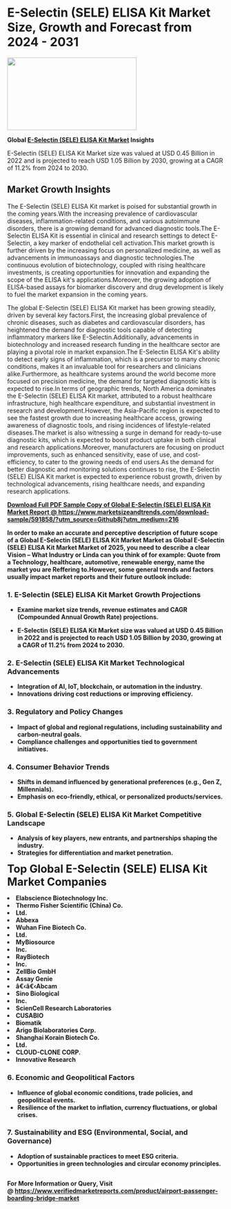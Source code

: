 <H1>E-Selectin (SELE) ELISA Kit Market Size, Growth and Forecast from 2024 - 2031</H1><img class="aligncenter size-medium wp-image-584254" src="https://thirdeyenews.in/wp-content/uploads/2024/09/Global-Market-Research-300x168.jpeg" alt="" width="300" height="168" /><p><strong>Global&nbsp;<a href="https://www.marketsizeandtrends.com/download-sample/591858/?utm_source=Github8j?utm_medium=216">E-Selectin (SELE) ELISA Kit Market</a> Insights</strong></p><p>E-Selectin (SELE) ELISA Kit Market size was valued at USD 0.45 Billion in 2022 and is projected to reach USD 1.05 Billion by 2030, growing at a CAGR of 11.2% from 2024 to 2030.</p><p><h2>Market Growth Insights</h2> <p>The E-Selectin (SELE) ELISA Kit market is poised for substantial growth in the coming years.With the increasing prevalence of cardiovascular diseases, inflammation-related conditions, and various autoimmune disorders, there is a growing demand for advanced diagnostic tools.The E-Selectin ELISA Kit is essential in clinical and research settings to detect E-Selectin, a key marker of endothelial cell activation.This market growth is further driven by the increasing focus on personalized medicine, as well as advancements in immunoassays and diagnostic technologies.The continuous evolution of biotechnology, coupled with rising healthcare investments, is creating opportunities for innovation and expanding the scope of the ELISA kit's applications.Moreover, the growing adoption of ELISA-based assays for biomarker discovery and drug development is likely to fuel the market expansion in the coming years.</p> <p><strong><a href="#"></a></strong></p> <p>The global E-Selectin (SELE) ELISA Kit market has been growing steadily, driven by several key factors.First, the increasing global prevalence of chronic diseases, such as diabetes and cardiovascular disorders, has heightened the demand for diagnostic tools capable of detecting inflammatory markers like E-Selectin.Additionally, advancements in biotechnology and increased research funding in the healthcare sector are playing a pivotal role in market expansion.The E-Selectin ELISA Kit's ability to detect early signs of inflammation, which is a precursor to many chronic conditions, makes it an invaluable tool for researchers and clinicians alike.Furthermore, as healthcare systems around the world become more focused on precision medicine, the demand for targeted diagnostic kits is expected to rise.In terms of geographic trends, North America dominates the E-Selectin (SELE) ELISA Kit market, attributed to a robust healthcare infrastructure, high healthcare expenditure, and substantial investment in research and development.However, the Asia-Pacific region is expected to see the fastest growth due to increasing healthcare access, growing awareness of diagnostic tools, and rising incidences of lifestyle-related diseases.The market is also witnessing a surge in demand for ready-to-use diagnostic kits, which is expected to boost product uptake in both clinical and research applications.Moreover, manufacturers are focusing on product improvements, such as enhanced sensitivity, ease of use, and cost-efficiency, to cater to the growing needs of end users.As the demand for better diagnostic and monitoring solutions continues to rise, the E-Selectin (SELE) ELISA Kit market is expected to experience robust growth, driven by technological advancements, rising healthcare needs, and expanding research applications.</p> <p><strong><a href="#"></p><p><span class=""><strong>Download Full PDF Sample Copy of Global E-Selectin (SELE) ELISA Kit Market Report</strong> @ <a href="https://www.marketsizeandtrends.com/download-sample/591858/?utm_source=Github8j?utm_medium=216" target="_blank">https://www.marketsizeandtrends.com/download-sample/591858/?utm_source=Github8j?utm_medium=216</a></span></p><p>In order to make an accurate and perceptive description of future scope of a Global&nbsp;E-Selectin (SELE) ELISA Kit Market Market as Global&nbsp;E-Selectin (SELE) ELISA Kit Market Market of 2025, you need to describe a clear Vision &ndash; What Industry or Linda can you think of for example: Quote from a Technology, healthcare, automotive, renewable energy, name the market you are Reffering to.However, some general trends and factors usually impact market reports and their future outlook include:</p><h3>1.&nbsp;<strong>E-Selectin (SELE) ELISA Kit Market Growth Projections</strong></h3><ul><li>Examine market size trends, revenue estimates and CAGR (Compounded Annual Growth Rate) projections.</li><li><p>E-Selectin (SELE) ELISA Kit Market size was valued at USD 0.45 Billion in 2022 and is projected to reach USD 1.05 Billion by 2030, growing at a CAGR of 11.2% from 2024 to 2030.</p></li></ul><h3>2.&nbsp;<strong>E-Selectin (SELE) ELISA Kit Market Technological Advancements</strong></h3><ul><li>Integration of AI, IoT, blockchain, or automation in the industry.</li><li>Innovations driving cost reductions or improving efficiency.</li></ul><h3>3.&nbsp;<strong>Regulatory and Policy Changes</strong></h3><ul><li>Impact of global and regional regulations, including sustainability and carbon-neutral goals.</li><li>Compliance challenges and opportunities tied to government initiatives.</li></ul><h3>4.&nbsp;<strong>Consumer Behavior Trends</strong></h3><ul><li>Shifts in demand influenced by generational preferences (e.g., Gen Z, Millennials).</li><li>Emphasis on eco-friendly, ethical, or personalized products/services.</li></ul><h3>5.&nbsp;<strong>Global E-Selectin (SELE) ELISA Kit Market Competitive Landscape</strong></h3><ul><li>Analysis of key players, new entrants, and partnerships shaping the industry.</li><li>Strategies for differentiation and market penetration.</li></ul><p data-pm-slice="1 1 []"><span style="color: inherit; font-family: inherit; font-size: 25px;">Top Global E-Selectin (SELE) ELISA Kit Market Companies</span></p><div class="" data-test-id=""><p><li>Elabscience Biotechnology Inc.</li><li> Thermo Fisher Scientific (China) Co.</li><li> Ltd.</li><li> Abbexa</li><li> Wuhan Fine Biotech Co.</li><li> Ltd.</li><li> MyBiosource</li><li> Inc.</li><li> RayBiotech</li><li> Inc.</li><li> ZellBio GmbH</li><li> Assay Genie</li><li> â€‹â€‹Abcam</li><li> Sino Biological</li><li> Inc.</li><li> ScienCell Research Laboratories</li><li> CUSABIO</li><li> Biomatik</li><li> Arigo Biolaboratories Corp.</li><li> Shanghai Korain Biotech Co.</li><li> Ltd.</li><li> CLOUD-CLONE CORP.</li><li> Innovative Research</li></p></div><h3>6.&nbsp;<strong>Economic and Geopolitical Factors</strong></h3><ul><li>Influence of global economic conditions, trade policies, and geopolitical events.</li><li>Resilience of the market to inflation, currency fluctuations, or global crises.</li></ul><h3>7.&nbsp;<strong>Sustainability and ESG (Environmental, Social, and Governance)</strong></h3><ul><li>Adoption of sustainable practices to meet ESG criteria.</li><li>Opportunities in green technologies and circular economy principles.</li></ul><h2><strong style="font-size: 14px;">For More Information or Query, Visit @&nbsp;</strong><a style="background-color: #ffffff; font-size: 14px;" href="https://www.marketsizeandtrends.com/report/e-selectin-sele-elisa-kit-market/" target="_blank">https://www.verifiedmarketreports.com/product/airport-passenger-boarding-bridge-market</a></h2>
